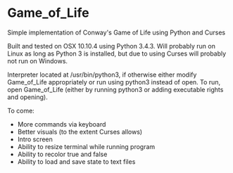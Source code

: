 # Game_of_Life
Simple implementation of Conway's Game of Life using Python and Curses

Built and tested on OSX 10.10.4 using Python 3.4.3.
Will probably run on Linux as long as Python 3 is installed, but due to using Curses will probably not run on Windows.

Interpreter located at /usr/bin/python3, if otherwise either modify Game_of_Life appropriately
or run using python3 instead of open.
To run, open Game_of_Life (either by running python3 or adding executable rights and opening).

To come:
- More commands via keyboard
- Better visuals (to the extent Curses allows)
- Intro screen
- Ability to resize terminal while running program
- Ability to recolor true and false
- Ability to load and save state to text files
